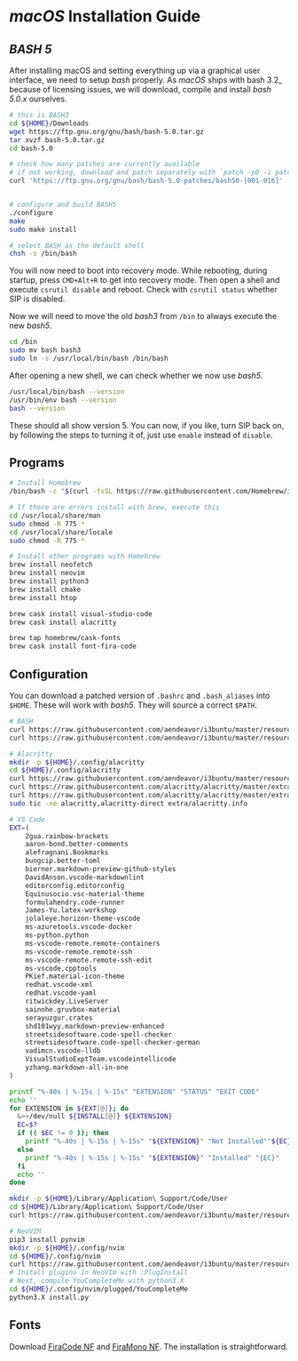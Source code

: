 # _macOS_ Installation Guide

[//]: # (source <https://scriptingosx.com/2019/02/install-bash-5-on-macos/>)

## _BASH 5_

After installing macOS and setting everything up via a graphical user interface, we need to setup _bash_ properly. As _macOS_ ships with bash 3.2_ because of licensing issues, we will download, compile and install _bash 5.0.x_ ourselves.

``` BASH
# this is BASH3
cd ${HOME}/Downloads
wget https://ftp.gnu.org/gnu/bash/bash-5.0.tar.gz
tar xvzf bash-5.0.tar.gz
cd bash-5.0

# check how many patches are currently available
# if not working, download and patch separately with `patch -p0 -i patches/bash50-0XX`
curl 'https://ftp.gnu.org/gnu/bash/bash-5.0-patches/bash50-[001-016]' | patch -p0


# configure and build BASH5
./configure
make
sudo make install

# select BASH as the default shell
chsh -s /bin/bash
```

You will now need to boot into recovery mode. While rebooting, during startup, press `CMD+Alt+R` to get into recovery mode. Then open a shell and execute `csrutil disable` and reboot. Check with `csrutil status` whether SIP is disabled.

Now we will need to move the old _bash3_ from `/bin` to always execute the new _bash5_.

``` BASH
cd /bin
sudo mv bash bash3
sudo ln -s /usr/local/bin/bash /bin/bash
```

After opening a new shell, we can check whether we now use _bash5_.

``` BASH
/usr/local/bin/bash --version
/usr/bin/env bash --version
bash --version
```

These should all show version 5. You can now, if you like, turn SIP back on, by following the steps to turning it of, just use `enable` instead of `disable`.

## Programs

``` BASH
# Install Homebrew
/bin/bash -c "$(curl -fsSL https://raw.githubusercontent.com/Homebrew/install/master/install.sh)"

# If there are errors install with brew, execute this
cd /usr/local/share/man
sudo chmod -R 775 *
cd /usr/local/share/locale
sudo chmod -R 775 *

# Install other programs with Homebrew
brew install neofetch
brew install neovim
brew install python3
brew install cmake
brew install htop

brew cask install visual-studio-code
brew cask install alacritty

brew tap homebrew/cask-fonts
brew cask install font-fira-code
```

## Configuration

You can download a patched version of `.bashrc` and `.bash_aliases` into `$HOME`. These will work with _bash5_. They will source a correct `$PATH`.

``` BASH
# BASH
curl https://raw.githubusercontent.com/aendeavor/i3buntu/master/resources/sys/sh/macOS/.bashrc > .bashrc
curl https://raw.githubusercontent.com/aendeavor/i3buntu/master/resources/sys/sh/macOS/.bash_aliases > .bash_aliases

# Alacritty
mkdir -p ${HOME}/.config/alacritty
cd ${HOME}/.config/alacritty
curl https://raw.githubusercontent.com/aendeavor/i3buntu/master/resources/sys/sh/macOS/alacritty.yml > alacritty.yml
curl https://raw.githubusercontent.com/alacritty/alacritty/master/extra/alacritty.info > alacritty.info
curl https://raw.githubusercontent.com/alacritty/alacritty/master/extra/completions/alacritty.bash > alacritty.bash
sudo tic -xe alacritty,alacritty-direct extra/alacritty.info

# VS Code
EXT=(
    2gua.rainbow-brackets
    aaron-bond.better-comments
    alefragnani.Bookmarks
    bungcip.better-toml
    bierner.markdown-preview-github-styles
    DavidAnson.vscode-markdownlint
    editorconfig.editorconfig
    Equinusocio.vsc-material-theme
    formulahendry.code-runner
    James-Yu.latex-workshop
    jolaleye.horizon-theme-vscode
    ms-azuretools.vscode-docker
    ms-python.python
    ms-vscode-remote.remote-containers
    ms-vscode-remote.remote-ssh
    ms-vscode-remote.remote-ssh-edit
    ms-vscode.cpptools
    PKief.material-icon-theme
    redhat.vscode-xml
    redhat.vscode-yaml
    ritwickdey.LiveServer
    sainnhe.gruvbox-material
    serayuzgur.crates
    shd101wyy.markdown-preview-enhanced
    streetsidesoftware.code-spell-checker
    streetsidesoftware.code-spell-checker-german
    vadimcn.vscode-lldb
    VisualStudioExptTeam.vscodeintellicode
    yzhang.markdown-all-in-one
)

printf "%-40s | %-15s | %-15s" "EXTENSION" "STATUS" "EXIT CODE"
echo ''
for EXTENSION in ${EXT[@]}; do
  &>>/dev/null ${INSTALL[@]} ${EXTENSION}
  EC=$?
  if (( $EC != 0 )); then
    printf "%-40s | %-15s | %-15s" "${EXTENSION}" "Not Installed""${EC}"
  else
    printf "%-40s | %-15s | %-15s" "${EXTENSION}" "Installed" "{EC}"
  fi
  echo ''
done

mkdir -p ${HOME}/Library/Application\ Support/Code/User
cd ${HOME}/Library/Application\ Support/Code/User
curl https://raw.githubusercontent.com/aendeavor/i3buntu/master/resources/sys/vscode/settings.json > settings.json

# NeoVIM
pip3 install pynvim
mkdir -p ${HOME}/.config/nvim
cd ${HOME}/.config/nvim
curl https://raw.githubusercontent.com/aendeavor/i3buntu/master/resources/sys/vi/init.vim > init.vim
# Install plugins in NeoVIm with :PlugInstall
# Next, compile YouCompleteMe with python3.X
cd ${HOME}/.config/nvim/plugged/YouCompleteMe
python3.X install.py
```

## Fonts

Download [FiraCode NF](https://github.com/ryanoasis/nerd-fonts/releases/download/v2.1.0/FiraCode.zip) and [FiraMono NF](https://github.com/ryanoasis/nerd-fonts/releases/download/v2.1.0/FiraMono.zip). The installation is straightforward.
